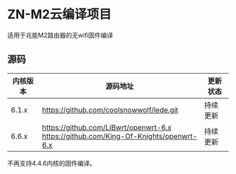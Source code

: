 # ZN-M2云编译项目

适用于兆能M2路由器的无wifi固件编译

## 源码

| 内核版本  | 源码地址                                           | 更新状态 |
|-------|------------------------------------------------|------|
| 6.1.x | https://github.com/coolsnowwolf/lede.git       | 持续更新 |
| 6.6.x | https://github.com/LiBwrt/openwrt-6.x <br> https://github.com/King-Of-Knights/openwrt-6.x | 持续更新 |


不再支持4.4.6内核的固件编译。
